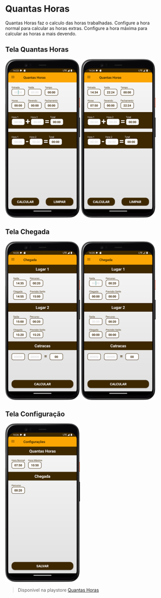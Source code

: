 # Quantas Horas

Quantas Horas faz o calculo das horas trabalhadas.
Configure a hora normal para calcular as horas extras.
Configure a hora máxima para calcular as horas a mais devendo.

<div>
<h2>Tela Quantas Horas</h2>
<img src="https://github.com/elderbr/assets/blob/main/quantashoras/cel_quantasHoras_01.png?raw=true" alt="Texto alternativo" height="500px"/>  
<img src="https://github.com/elderbr/assets/blob/main/quantashoras/cel_quantasHoras_02.png?raw=true" alt="Texto alternativo" height="500px"/> 

<h2>Tela Chegada</h2>
<img src="https://github.com/elderbr/assets/blob/main/quantashoras/cel_chegada_02.png?raw=true" alt="Texto alternativo" height="500px"/>  
<img src="https://github.com/elderbr/assets/blob/main/quantashoras/cel_chegada_01.png?raw=true" alt="Texto alternativo" height="500px"/>

<h2>Tela Configuração</h2>
<img src="https://github.com/elderbr/assets/blob/main/quantashoras/cel_config_01.png?raw=true" alt="Texto alternativo" height="500px" margin-left="20px" />
</div>


> Disponivel na playstore [Quantas Horas](https://play.google.com/store/apps/details?id=br.com.android.elderbr.quantashoras)